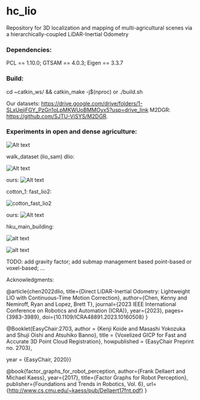 <!--
 * @Author: piluohong 1912694135@qq.com
 * @Date: 2024-03-04 16:27:35
 * @LastEditors: piluohong 1912694135@qq.com
 * @LastEditTime: 2024-05-08 21:11:10
 * @FilePath: /slam/hhh_ws/src/hc_lio/README.md
 * @Description: 3D localization and mapping of multi-agricultural scenes via a hierarchically-coupled LiDAR-Inertial Odometry
-->
# hc_lio
Repository for 3D localization and mapping of multi-agricultural scenes via a hierarchically-coupled LiDAR-Inertial Odometry

### Dependencies:
  PCL == 1.10.0;
  GTSAM == 4.0.3;
  Eigen == 3.3.7
  
### Build:
cd ~catkin_ws/ && catkin_make -j$(nproc)
or ./build.sh

Our datasets: https://drive.google.com/drive/folders/1-SLxUejiFGY_PzGn1oLpMKWUoBMMOyx5?usp=drive_link M2DGR: https://github.com/SJTU-ViSYS/M2DGR.

### Experiments in open and dense agriculture:
![Alt text](figures/result.png)


walk_dataset (lio_sam)
dlio:

![Alt text](figures/DLIO.png)

ours:
![Alt text](figures/hc_lio.png)

cotton_1:
fast_lio2:

![cotton_fast_lio2](figures/cotton_fast_lio2.png)

ours:
![Alt text](figures/cotton_ours.png)


 hku_main_building:

![alt text](figures/hku_main_building_VGICP.png)

![alt text](figures/hku_main_building_traj_VGICP.png)

TODO: 
add gravity factor; 
add submap management based point-based or voxel-based; ...

Acknowledgments:

@article{chen2022dlio,
  title={Direct LiDAR-Inertial Odometry: Lightweight LIO with Continuous-Time Motion Correction},
  author={Chen, Kenny and Nemiroff, Ryan and Lopez, Brett T},
  journal={2023 IEEE International Conference on Robotics and Automation (ICRA)},
  year={2023},
  pages={3983-3989},
  doi={10.1109/ICRA48891.2023.10160508}
}

@Booklet{EasyChair:2703,
  author = {Kenji Koide and Masashi Yokozuka and Shuji Oishi and Atsuhiko Banno},
  title = {Voxelized GICP for Fast and Accurate 3D Point Cloud Registration},
  howpublished = {EasyChair Preprint no. 2703},

  year = {EasyChair, 2020}}

@book{factor_graphs_for_robot_perception,
    author={Frank Dellaert and Michael Kaess},
    year={2017},
    title={Factor Graphs for Robot Perception},
    publisher={Foundations and Trends in Robotics, Vol. 6},
    url={http://www.cs.cmu.edu/~kaess/pub/Dellaert17fnt.pdf}
}
